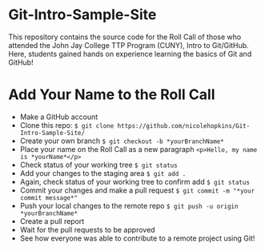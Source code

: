 # Git-Intro-Sample-Site

This repository contains the source code for the Roll Call of those who attended the John Jay College TTP Program (CUNY), Intro to Git/GitHub. Here, students gained hands on experience learning the basics of Git and GitHub!

# Add Your Name to the Roll Call
- Make a GitHub account
- Clone this repo: `$ git clone https://github.com/nicolehopkins/Git-Intro-Sample-Site/`
- Create your own branch `$ git checkout -b *yourBranchName*`
- Place your name on the Roll Call as a new paragraph `<p>Hello, my name is *yourName*</p>`
- Check status of your working tree `$ git status`
- Add your changes to the staging area `$ git add .`
- Again, check status of your working tree to confirm add `$ git status`
- Commit your changes and make a pull request `$ git commit -m "*your commit message*"`
- Push your local changes to the remote repo `$ git push -u origin *yourBranchName*`
- Create a pull report
- Wait for the pull requests to be approved
- See how everyone was able to contribute to a remote project using Git!
